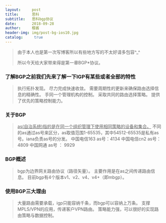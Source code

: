 ```yaml
---
layout:     post
title:      思科
subtitle:   思科bgp协议
date:       2018-09-28
author:     樱酱
header-img: img/post-bg-ios10.jpg
catalog: 	 true
---
```


 



> 由于本人也是第一次写博客所以有些地方写的不太好请多包容^_^
>
> 所以今天给大家带来得是第一章BGP*协议。

### 了解BGP之前我们先来了解一下IGP有某些或者全部的特性
>执行拓扑发现。
>尽力完成快速收敛。
>需要周期性的更新来确保路由选择信息的精确性。
>手同一个管理机构的控制。
>采取共同的路由选择策略。
>提供了优先的策略控制能力。

### 关于BGP
><u>as(自治系统)指的是在同一个组织管理下使用相同策略的设备和集合。</u>
>不同的as通过as号来区分，as取值范围1-65535，其中54512-65535是私有as号。iana负责as号的分发。
>中国电信163 as号：4134
>中国电信cn2 as号： 4809
>中国网通 as号 ： 9929

### BGP概述
>bgp为边界网关路由协议（路径矢量）。
>主要作用是在as之间传递路由信息。
>目前bgp有4个版本v1、v2、v4、v4+（即mbgp）。

### 使用BGP三大理由
>大量路由需要承载，igp只能容纳千条，而bgp可以容纳上万条。
>支撑MPLS/VPN的应用，传递客户VPN路由。
>策略能力强，可以很好的实现路由策略与数据控制。




